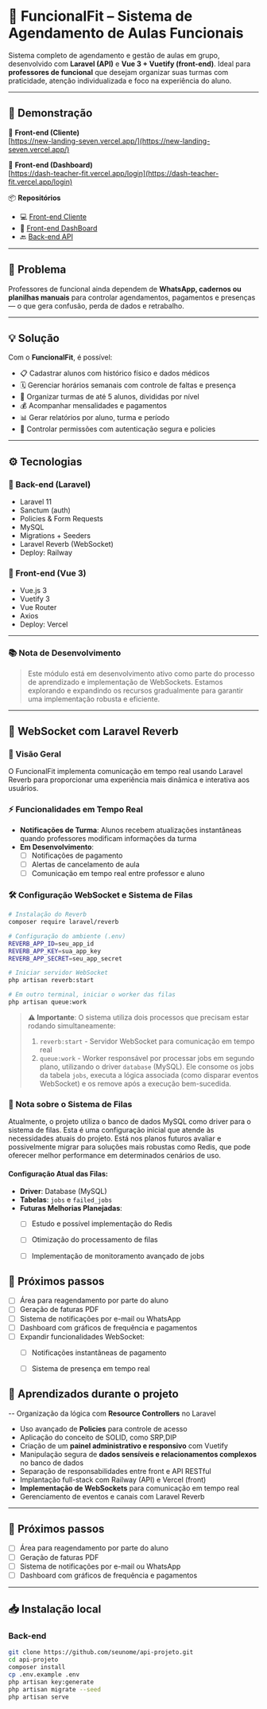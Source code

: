 # 📅 FuncionalFit – Sistema de Agendamento de Aulas Funcionais

Sistema completo de agendamento e gestão de aulas em grupo, desenvolvido com **Laravel (API)** e **Vue 3 + Vuetify (front-end)**. Ideal para **professores de funcional** que desejam organizar suas turmas com praticidade, atenção individualizada e foco na experiência do aluno.

---

## 🚀 Demonstração

🔗 **Front-end (Cliente)**  
[https://new-landing-seven.vercel.app/](https://new-landing-seven.vercel.app/)

🔗 **Front-end (Dashboard)**  
[https://dash-teacher-fit.vercel.app/login](https://dash-teacher-fit.vercel.app/login)

📦 **Repositórios**
- 💻 [Front-end Cliente](https://github.com/RafaelOlive26sp/newLanding)
- 💼 [Front-end DashBoard](https://github.com/RafaelOlive26sp/dashTeacher_fit)
- 🔙 [Back-end API](https://github.com/RafaelOlive26sp/api_fit)

---

## 🎯 Problema

Professores de funcional ainda dependem de **WhatsApp, cadernos ou planilhas manuais** para controlar agendamentos, pagamentos e presenças — o que gera confusão, perda de dados e retrabalho.

---

## 💡 Solução

Com o **FuncionalFit**, é possível:

- 📋 Cadastrar alunos com histórico físico e dados médicos
- 🗓️ Gerenciar horários semanais com controle de faltas e presença
- 👥 Organizar turmas de até 5 alunos, divididas por nível
- 💰 Acompanhar mensalidades e pagamentos
- 📊 Gerar relatórios por aluno, turma e período
- 🔐 Controlar permissões com autenticação segura e policies

---

## ⚙️ Tecnologias

### 🔧 Back-end (Laravel)
- Laravel 11
- Sanctum (auth)
- Policies & Form Requests
- MySQL
- Migrations + Seeders
- Laravel Reverb (WebSocket)
- Deploy: Railway

### 🎨 Front-end (Vue 3)
- Vue.js 3
- Vuetify 3
- Vue Router
- Axios
- Deploy: Vercel

---
### 📚 Nota de Desenvolvimento
> Este módulo está em desenvolvimento ativo como parte do processo de aprendizado e implementação de WebSockets. Estamos explorando e expandindo os recursos gradualmente para garantir uma implementação robusta e eficiente.

---


## 🔌 WebSocket com Laravel Reverb

### 📡 Visão Geral
O FuncionalFit implementa comunicação em tempo real usando Laravel Reverb para proporcionar uma experiência mais dinâmica e interativa aos usuários.

### ⚡ Funcionalidades em Tempo Real
- **Notificações de Turma**: Alunos recebem atualizações instantâneas quando professores modificam informações da turma
- **Em Desenvolvimento**:
    - [ ] Notificações de pagamento
    - [ ] Alertas de cancelamento de aula
    - [ ] Comunicação em tempo real entre professor e aluno

### 🛠️ Configuração WebSocket e Sistema de Filas

```bash
# Instalação do Reverb
composer require laravel/reverb

# Configuração do ambiente (.env)
REVERB_APP_ID=seu_app_id
REVERB_APP_KEY=sua_app_key
REVERB_APP_SECRET=seu_app_secret

# Iniciar servidor WebSocket
php artisan reverb:start

# Em outro terminal, iniciar o worker das filas
php artisan queue:work
```

> **⚠️ Importante**: O sistema utiliza dois processos que precisam estar rodando simultaneamente:
> 1. `reverb:start` - Servidor WebSocket para comunicação em tempo real
> 2. `queue:work` - Worker responsável por processar jobs em segundo plano, utilizando o driver `database` (MySQL). Ele consome os jobs da tabela `jobs`, executa a lógica associada (como disparar eventos WebSocket) e os remove após a execução bem-sucedida.

>
### 📝 Nota sobre o Sistema de Filas
Atualmente, o projeto utiliza o banco de dados MySQL como driver para o sistema de filas. Esta é uma configuração inicial que atende às necessidades atuais do projeto. Está nos planos futuros avaliar e possivelmente migrar para soluções mais robustas como Redis, que pode oferecer melhor performance em determinados cenários de uso.
#### Configuração Atual das Filas:
- **Driver**: Database (MySQL)
- **Tabelas**: `jobs` e `failed_jobs`
- **Futuras Melhorias Planejadas**:
    - [ ] Estudo e possível implementação do Redis
    - [ ] Otimização do processamento de filas
    - [ ] Implementação de monitoramento avançado de jobs


## 🧪 Próximos passos

- [ ] Área para reagendamento por parte do aluno
- [ ] Geração de faturas PDF
- [ ] Sistema de notificações por e-mail ou WhatsApp
- [ ] Dashboard com gráficos de frequência e pagamentos
- [ ] Expandir funcionalidades WebSocket:
    - [ ] Notificações instantâneas de pagamento
    - [ ] Sistema de presença em tempo real




## 🧠 Aprendizados durante o projeto

-- Organização da lógica com **Resource Controllers** no Laravel
- Uso avançado de **Policies** para controle de acesso
- Aplicação do conceito de SOLID, como SRP,DIP
- Criação de um **painel administrativo e responsivo** com Vuetify
- Manipulação segura de **dados sensíveis e relacionamentos complexos** no banco de dados
- Separação de responsabilidades entre front e API RESTful
- Implantação full-stack com Railway (API) e Vercel (front)
- **Implementação de WebSockets** para comunicação em tempo real
- Gerenciamento de eventos e canais com Laravel Reverb




---

## 🧪 Próximos passos

- [ ] Área para reagendamento por parte do aluno
- [ ] Geração de faturas PDF
- [ ] Sistema de notificações por e-mail ou WhatsApp
- [ ] Dashboard com gráficos de frequência e pagamentos

---

## 📥 Instalação local

### Back-end
```bash
git clone https://github.com/seunome/api-projeto.git
cd api-projeto
composer install
cp .env.example .env
php artisan key:generate
php artisan migrate --seed
php artisan serve
